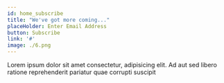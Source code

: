 ```yaml
---
id: home_subscribe
title: "We've got more coming..."
placeHolder: Enter Email Address
button: Subscribe
link: '#'
image: ./6.png
---
```

Lorem ipsum dolor sit amet consectetur, adipisicing elit. Ad aut sed libero ratione reprehenderit pariatur quae corrupti suscipit
